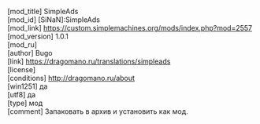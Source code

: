[mod_title] SimpleAds  
[mod_id] [SiNaN]:SimpleAds  
[mod_link] https://custom.simplemachines.org/mods/index.php?mod=2557  
[mod_version] 1.0.1  
[mod_ru]  
[author] Bugo  
[link] https://dragomano.ru/translations/simpleads  
[license]  
[conditions] http://dragomano.ru/about  
[win1251] да  
[utf8] да  
[type] мод  
[comment] Запаковать в архив и установить как мод.  
